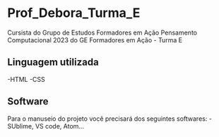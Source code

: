 # Prof_Debora_Turma_E
Cursista do Grupo de Estudos Formadores em Ação Pensamento Computacional 2023 do GE Formadores em Ação - Turma E

## Linguagem utilizada
-HTML
-CSS

## Software
Para o manuseio do projeto você precisará dos seguintes softwares:
-SUblime, VS code, Atom...
